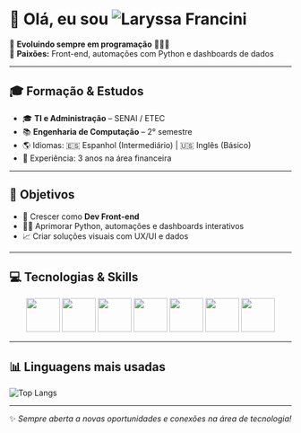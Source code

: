 # 👋 Olá, eu sou ![Laryssa Francini](https://readme-typing-svg.herokuapp.com?font=Fira+Code&size=50&duration=3000&pause=500&color=800080&center=true&width=600&height=80&lines=Laryssa+Francini)


🌱 **Evoluindo sempre em programação** 🙏👩‍💻  
💖 **Paixões:** Front-end, automações com Python e dashboards de dados  

---

## 🎓 Formação & Estudos
- 🎓 **TI e Administração** – SENAI / ETEC  
- 📚 **Engenharia de Computação** – 2° semestre  
- 🌎 Idiomas: 🇪🇸 Espanhol (Intermediário) | 🇺🇸 Inglês (Básico)  
- 💼 Experiência: 3 anos na área financeira  

---

## 🚀 Objetivos
- 🌟 Crescer como **Dev Front-end**  
- 👩‍💻 Aprimorar Python, automações e dashboards interativos  
- 📈 Criar soluções visuais com UX/UI e dados  

---

## 💻 Tecnologias & Skills

<div align="center">
<img src="https://cdn.jsdelivr.net/gh/devicons/devicon/icons/html5/html5-original.svg" width="60" height="60"/>
<img src="https://cdn.jsdelivr.net/gh/devicons/devicon/icons/css3/css3-original.svg" width="60" height="60"/>
<img src="https://cdn.jsdelivr.net/gh/devicons/devicon/icons/javascript/javascript-original.svg" width="60" height="60"/>
<img src="https://cdn.jsdelivr.net/gh/devicons/devicon/icons/react/react-original.svg" width="60" height="60"/>
<img src="https://cdn.jsdelivr.net/gh/devicons/devicon/icons/python/python-original.svg" width="60" height="60"/>
<img src="https://cdn.jsdelivr.net/gh/devicons/devicon/icons/java/java-original.svg" width="60" height="60"/>
<img src="https://cdn.jsdelivr.net/gh/devicons/devicon/icons/c/c-original.svg" width="60" height="60"/>
</div>

---

## 📊 Linguagens mais usadas

![Top Langs](https://github-readme-stats.vercel.app/api/top-langs/?username=laryssafrancini&layout=compact&theme=radical)  

---

✨ *Sempre aberta a novas oportunidades e conexões na área de tecnologia!*  





